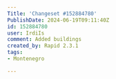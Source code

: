```yaml
---
Title: 'Changeset #152884780'
PublishDate: 2024-06-19T09:11:40Z
id: 152884780
user: IrdiIs
comment: Added buildings
created_by: Rapid 2.3.1
tags:
- Montenegro

---
```

